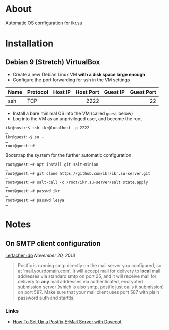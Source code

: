 # About

Automatic OS configuration for ikr.su

# Installation

## Debian 9 (Stretch) VirtualBox

* Create a new Debian Linux VM **with a disk space large enough**
* Configure the port forwarding for ssh in the VM settings

| Name | Protocol | Host IP | Host Port | Guest IP | Guest Port |
| ---- | -------- | ------- | --------: | -------- | ---------: |
| ssh  | TCP      |         | 2222      |          | 22         |

* Install a bare minimal OS into the VM (called `guest` below)
* Log into the VM as an unprivileged user, and become the root

```
ikr@host:~$ ssh ikr@localhost -p 2222
…
ikr@guest:~$ su -
…
root@guest:~#
```

Bootstrap the system for the further automatic configuration

```
root@guest:~# apt install git salt-minion
…
root@guest:~# git clone https://github.com/ikr/ikr.su-server.git
…
root@guest:~# salt-call -c /root/ikr.su-server/salt state.apply
…
root@guest:~# passwd ikr
…
root@guest:~# passwd lesya
…
```

# Notes

## On SMTP client configuration

[l.erlacher+do](https://www.digitalocean.com/community/users/l-erlacher-do) _November 20, 2013_

> Postfix is running smtp directly on the mail server you configured, so at
> 'mail.yourdomain.com'. It will accept mail for delivery to **local** mail addresses via standard
> smtp on port 25, and it will receive mail for delivery to **any** mail addresses via
> authenticated, encrypted submission server (which is also smtp, postfix just calls it submission)
> on port 587. Make sure that your mail client uses port 587 with plain password auth and starttls.

### Links

* [How To Set Up a Postfix E-Mail Server with Dovecot](https://www.digitalocean.com/community/tutorials/how-to-set-up-a-postfix-e-mail-server-with-dovecot)

